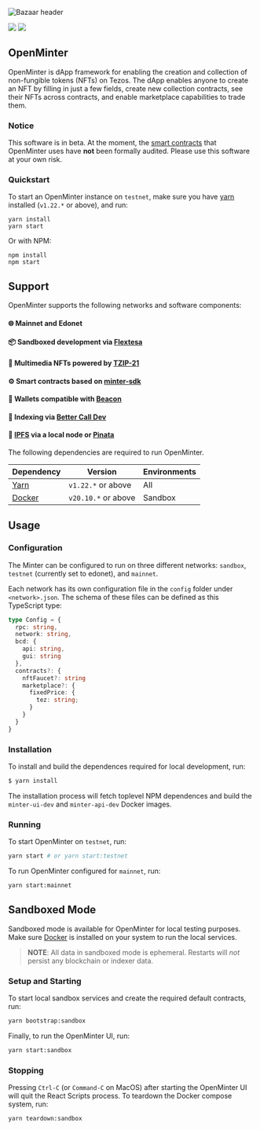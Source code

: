 ![Bazaar header](/docs/assets/bazaarhead.png)

[![](https://img.shields.io/badge/license-MIT-brightgreen)](LICENSE) [![](https://img.shields.io/badge/version-v0.4.2-orange)](https://github.com/tqtezos/minter)

## OpenMinter

OpenMinter is dApp framework for enabling the creation and collection
of non-fungible tokens (NFTs) on Tezos. The dApp enables anyone to
create an NFT by filling in just a few fields, create new collection
contracts, see their NFTs across contracts, and enable marketplace
capabilities to trade them.

### Notice

This software is in beta. At the moment, the [smart contracts](https://github.com/tqtezos/minter-sdk)
that OpenMinter uses have **not** been formally audited. Please
use this software at your own risk.

### Quickstart

To start an OpenMinter instance on `testnet`, make sure you have [yarn][yarn]
installed (`v1.22.*` or above), and run:

```
yarn install
yarn start
```

Or with NPM:

```
npm install
npm start
```

## Support

OpenMinter supports the following networks and software components:

#### 🌐 Mainnet and Edonet
#### 📦 Sandboxed development via [Flextesa][flextesa]
#### 🎨 Multimedia NFTs powered by [TZIP-21](https://tzip.tezosagora.org/proposal/tzip-21/)
#### ⚙️ Smart contracts based on [minter-sdk](https://github.com/tqtezos/minter-sdk)
#### 👛 Wallets compatible with [Beacon](https://www.walletbeacon.io/)
#### 📖 Indexing via [Better Call Dev][bcdhub]
#### 🚀 [IPFS](https://ipfs.io/) via a local node or [Pinata](https://pinata.cloud/)

The following dependencies are required to run OpenMinter.

| Dependency | Version | Environments
|-|-|-|
| [Yarn][yarn] | `v1.22.*` or above | All
| [Docker][docker] | `v20.10.*` or above | Sandbox

[bcdhub]: https://github.com/baking-bad/bcdhub
[flextesa]: https://gitlab.com/tezos/flextesa
[postgres]: https://www.postgresql.org/
[ipfs]: https://ipfs.io/
[docker]: https://www.docker.com/get-started
[yarn]: https://classic.yarnpkg.com/en/docs/install

## Usage

### Configuration

The Minter can be configured to run on three different networks: `sandbox`,
`testnet` (currently set to edonet), and `mainnet`.

Each network has its own configuration file in the `config` folder under
`<network>.json`. The schema of these files can be defined as this TypeScript type:

```typescript
type Config = {
  rpc: string,
  network: string,
  bcd: {
    api: string,
    gui: string
  },
  contracts?: {
    nftFaucet?: string
    marketplace?: {
      fixedPrice: {
        tez: string;
      }
    }
  }
}
```

### Installation

To install and build the dependences required for local development, run:

```sh
$ yarn install
```

The installation process will fetch toplevel NPM dependences and build
the `minter-ui-dev` and `minter-api-dev` Docker images.

### Running

To start OpenMinter on `testnet`, run:

```sh
yarn start # or yarn start:testnet
```

To run OpenMinter configured for `mainnet`, run:

```sh
yarn start:mainnet
```

## Sandboxed Mode

Sandboxed mode is available for OpenMinter for local testing purposes. Make sure
[Docker][docker] is installed on your system to run the local services.

> **NOTE**: All data in sandboxed mode is ephemeral. Restarts will _not_ persist
> any blockchain or indexer data.

### Setup and Starting

To start local sandbox services and create the required default contracts, run:

```sh
yarn bootstrap:sandbox
```

Finally, to run the OpenMinter UI, run:

```sh
yarn start:sandbox
```

### Stopping

Pressing `Ctrl-C` (or `Command-C` on MacOS) after starting the OpenMinter UI
will quit the React Scripts process. To teardown the Docker compose system, run:

```sh
yarn teardown:sandbox
```
